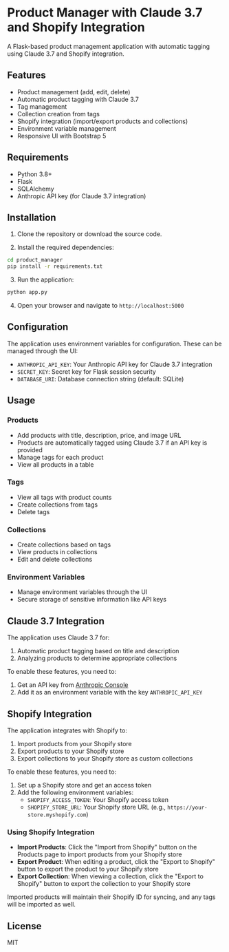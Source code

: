 # Product Manager with Claude 3.7 and Shopify Integration

A Flask-based product management application with automatic tagging using Claude 3.7 and Shopify integration.

## Features

- Product management (add, edit, delete)
- Automatic product tagging with Claude 3.7
- Tag management
- Collection creation from tags
- Shopify integration (import/export products and collections)
- Environment variable management
- Responsive UI with Bootstrap 5

## Requirements

- Python 3.8+
- Flask
- SQLAlchemy
- Anthropic API key (for Claude 3.7 integration)

## Installation

1. Clone the repository or download the source code.

2. Install the required dependencies:

```bash
cd product_manager
pip install -r requirements.txt
```

3. Run the application:

```bash
python app.py
```

4. Open your browser and navigate to `http://localhost:5000`

## Configuration

The application uses environment variables for configuration. These can be managed through the UI:

- `ANTHROPIC_API_KEY`: Your Anthropic API key for Claude 3.7 integration
- `SECRET_KEY`: Secret key for Flask session security
- `DATABASE_URI`: Database connection string (default: SQLite)

## Usage

### Products

- Add products with title, description, price, and image URL
- Products are automatically tagged using Claude 3.7 if an API key is provided
- Manage tags for each product
- View all products in a table

### Tags

- View all tags with product counts
- Create collections from tags
- Delete tags

### Collections

- Create collections based on tags
- View products in collections
- Edit and delete collections

### Environment Variables

- Manage environment variables through the UI
- Secure storage of sensitive information like API keys

## Claude 3.7 Integration

The application uses Claude 3.7 for:

1. Automatic product tagging based on title and description
2. Analyzing products to determine appropriate collections

To enable these features, you need to:

1. Get an API key from [Anthropic Console](https://console.anthropic.com/)
2. Add it as an environment variable with the key `ANTHROPIC_API_KEY`

## Shopify Integration

The application integrates with Shopify to:

1. Import products from your Shopify store
2. Export products to your Shopify store
3. Export collections to your Shopify store as custom collections

To enable these features, you need to:

1. Set up a Shopify store and get an access token
2. Add the following environment variables:
   - `SHOPIFY_ACCESS_TOKEN`: Your Shopify access token
   - `SHOPIFY_STORE_URL`: Your Shopify store URL (e.g., `https://your-store.myshopify.com`)

### Using Shopify Integration

- **Import Products**: Click the "Import from Shopify" button on the Products page to import products from your Shopify store
- **Export Product**: When editing a product, click the "Export to Shopify" button to export the product to your Shopify store
- **Export Collection**: When viewing a collection, click the "Export to Shopify" button to export the collection to your Shopify store

Imported products will maintain their Shopify ID for syncing, and any tags will be imported as well.

## License

MIT
